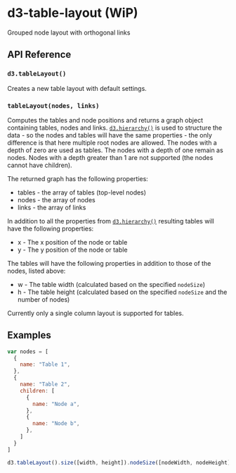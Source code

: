 # d3-table-layout (WiP)
Grouped node layout with orthogonal links 

## API Reference

### `d3.tableLayout()`
Creates a new table layout with default settings.

### `tableLayout(nodes, links)`
Computes the tables and node positions and returns a graph object containing tables, nodes and links.
[`d3.hierarchy()`](https://github.com/d3/d3-hierarchy#hierarchy) is used to structure the data - so
the nodes and tables will have the same properties - the only difference is that here multiple root
nodes are allowed. The nodes with a depth of zero are used as tables. The nodes with a depth of one
remain as nodes. Nodes with a depth greater than 1 are not supported (the nodes cannot have children).

The returned graph has the following properties:
* tables - the array of tables (top-level nodes)
* nodes - the array of nodes
* links - the array of links

In addition to all the properties from [`d3.hierarchy()`](https://github.com/d3/d3-hierarchy#hierarchy)
resulting tables will have the following properties:
* x - The x position of the node or table
* y - The y position of the node or table

The tables will have the following properties in addition to those of the nodes, listed above:
* w - The table width (calculated based on the specified `nodeSize`)
* h - The table height (calculated based on the specified `nodeSize` and the number of nodes)

Currently only a single column layout is supported for tables.

## Examples
```javascript
var nodes = [
  {
    name: "Table 1",
  },
  {
    name: "Table 2",
    children: [
      {
        name: "Node a",
      },
      {
        name: "Node b",
      },
    ]
  }
]
```

```javascript
d3.tableLayout().size([width, height]).nodeSize([nodeWidth, nodeHeight])(nodes);
```
